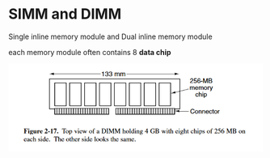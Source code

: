 # SIMM and DIMM

Single inline memory module and Dual inline memory module

each memory module often contains 8 **data chip** 

![](2023-06-03-10-04-09.png)
